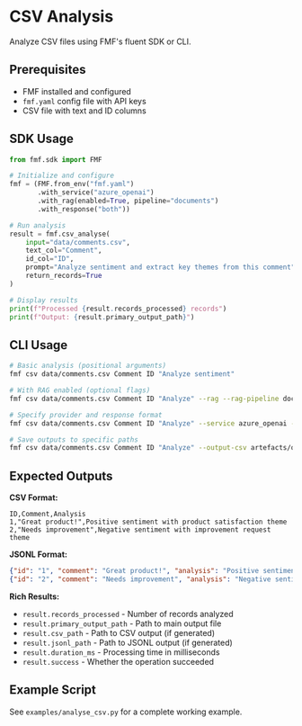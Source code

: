 # CSV Analysis

Analyze CSV files using FMF's fluent SDK or CLI.

## Prerequisites

- FMF installed and configured
- `fmf.yaml` config file with API keys
- CSV file with text and ID columns

## SDK Usage

```python
from fmf.sdk import FMF

# Initialize and configure
fmf = (FMF.from_env("fmf.yaml")
       .with_service("azure_openai")
       .with_rag(enabled=True, pipeline="documents")
       .with_response("both"))

# Run analysis
result = fmf.csv_analyse(
    input="data/comments.csv",
    text_col="Comment",
    id_col="ID",
    prompt="Analyze sentiment and extract key themes from this comment",
    return_records=True
)

# Display results
print(f"Processed {result.records_processed} records")
print(f"Output: {result.primary_output_path}")
```

## CLI Usage

```bash
# Basic analysis (positional arguments)
fmf csv data/comments.csv Comment ID "Analyze sentiment"

# With RAG enabled (optional flags)
fmf csv data/comments.csv Comment ID "Analyze" --rag --rag-pipeline documents

# Specify provider and response format
fmf csv data/comments.csv Comment ID "Analyze" --service azure_openai --response both

# Save outputs to specific paths
fmf csv data/comments.csv Comment ID "Analyze" --output-csv artefacts/out.csv --output-jsonl artefacts/out.jsonl
```

## Expected Outputs

**CSV Format:**
```csv
ID,Comment,Analysis
1,"Great product!",Positive sentiment with product satisfaction theme
2,"Needs improvement",Negative sentiment with improvement request theme
```

**JSONL Format:**
```json
{"id": "1", "comment": "Great product!", "analysis": "Positive sentiment with product satisfaction theme"}
{"id": "2", "comment": "Needs improvement", "analysis": "Negative sentiment with improvement request theme"}
```

**Rich Results:**
- `result.records_processed` - Number of records analyzed
- `result.primary_output_path` - Path to main output file
- `result.csv_path` - Path to CSV output (if generated)
- `result.jsonl_path` - Path to JSONL output (if generated)
- `result.duration_ms` - Processing time in milliseconds
- `result.success` - Whether the operation succeeded

## Example Script

See `examples/analyse_csv.py` for a complete working example.
